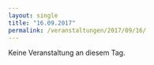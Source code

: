 ```yaml
---
layout: single
title: "16.09.2017"
permalink: /veranstaltungen/2017/09/16/
---
```


Keine Veranstaltung an diesem Tag.
